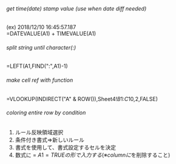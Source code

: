 

###### get time(date) stamp value (use when date diff needed)  
(ex) 2018/12/10 16:45:57.187  
=DATEVALUE(A1) + TIMEVALUE(A1)  

###### split string until character(:)  
=LEFT(A1,FIND(":",A1)-1)  

###### make cell ref with function  
=VLOOKUP(INDIRECT("A" & ROW()),Sheet4!$B$1:$C$10,2,FALSE)  

###### coloring entire row by condition  
1. ルール反映領域選択
2. 条件付き書式⇒新しいルール
3. 書式を使用して、書式設定するセルを決定
4. 数式に
= $A1=TRUE
の形で入力する(※columnに$を削除すること)
